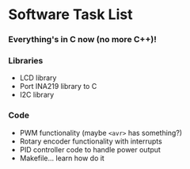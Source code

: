 # Software Task List

### Everything's in C now (no more C++)!

### Libraries
* LCD library
* Port INA219 library to C
* I2C library

### Code
* PWM functionality (maybe `<avr>` has something?)
* Rotary encoder functionality with interrupts
* PID controller code to handle power output
* Makefile... learn how do it
